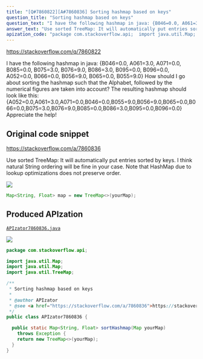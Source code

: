 ```yaml
---
title: "[Q#7860822][A#7860836] Sorting hashmap based on keys"
question_title: "Sorting hashmap based on keys"
question_text: "I have the following hashmap in java: {B046=0.0, A061=3.0, A071=0.0, B085=0.0, B075=3.0, B076=9.0, B086=3.0, B095=0.0, B096=0.0, A052=0.0, B066=0.0, B056=9.0, B065=0.0, B055=9.0} How should I go about sorting the hashmap such that the Alphabet, followed by the numerical figures are taken into account? The resulting hashmap should look like this: {A052=0.0,A061=3.0,A071=0.0,B046=0.0,B055=9.0,B056=9.0,B065=0.0,B066=0.0,B075=3.0,B076=9.0,B085=0.0,B086=3.0,B095=0.0,B096=0.0} Appreciate the help!"
answer_text: "Use sorted TreeMap: It will automatically put entries sorted by keys. I think natural String ordering will be fine in your case. Note that HashMap due to lookup optimizations does not preserve order."
apization_code: "package com.stackoverflow.api;  import java.util.Map; import java.util.Map; import java.util.TreeMap;  /**  * Sorting hashmap based on keys  *  * @author APIzator  * @see <a href=\"https://stackoverflow.com/a/7860836\">https://stackoverflow.com/a/7860836</a>  */ public class APIzator7860836 {    public static Map<String, Float> sortHashmap(Map yourMap)     throws Exception {     return new TreeMap<>(yourMap);   } }"
---
```


https://stackoverflow.com/q/7860822

I have the following hashmap in java:
{B046=0.0, A061=3.0, A071=0.0, B085=0.0, B075=3.0, B076=9.0, B086=3.0, B095=0.0, B096=0.0, A052=0.0, B066=0.0, B056=9.0, B065=0.0, B055=9.0}
How should I go about sorting the hashmap such that the Alphabet, followed by the numerical figures are taken into account?
The resulting hashmap should look like this:
{A052=0.0,A061=3.0,A071=0.0,B046=0.0,B055=9.0,B056=9.0,B065=0.0,B066=0.0,B075=3.0,B076=9.0,B085=0.0,B086=3.0,B095=0.0,B096=0.0}
Appreciate the help!



## Original code snippet

https://stackoverflow.com/a/7860836

Use sorted TreeMap:
It will automatically put entries sorted by keys. I think natural String ordering will be fine in your case.
Note that HashMap due to lookup optimizations does not preserve order.

<div class="code-logo"><img src="/stackoverflow.png" /></div>

```java
Map<String, Float> map = new TreeMap<>(yourMap);
```

## Produced APIzation

[`APIzator7860836.java`](https://github.com/pasqualesalza/apization-temp/raw/main/data/search/APIzator7860836.java)

<div class="code-logo"><img src="/apizator.png" /></div>

```java
package com.stackoverflow.api;

import java.util.Map;
import java.util.Map;
import java.util.TreeMap;

/**
 * Sorting hashmap based on keys
 *
 * @author APIzator
 * @see <a href="https://stackoverflow.com/a/7860836">https://stackoverflow.com/a/7860836</a>
 */
public class APIzator7860836 {

  public static Map<String, Float> sortHashmap(Map yourMap)
    throws Exception {
    return new TreeMap<>(yourMap);
  }
}

```